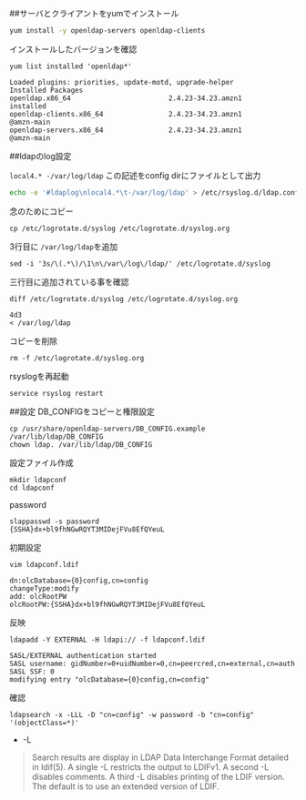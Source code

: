 ##サーバとクライアントをyumでインストール
```bash
yum install -y openldap-servers openldap-clients
```


インストールしたバージョンを確認
```
yum list installed 'openldap*'
```

    Loaded plugins: priorities, update-motd, upgrade-helper
    Installed Packages
    openldap.x86_64                        2.4.23-34.23.amzn1                    installed
    openldap-clients.x86_64                2.4.23-34.23.amzn1                    @amzn-main
    openldap-servers.x86_64                2.4.23-34.23.amzn1                    @amzn-main

##ldapのlog設定



`local4.* -/var/log/ldap`
この記述をconfig dirにファイルとして出力
```bash
echo -e '#ldaplog\nlocal4.*\t-/var/log/ldap' > /etc/rsyslog.d/ldap.conf
```

念のためにコピー
```
cp /etc/logrotate.d/syslog /etc/logrotate.d/syslog.org
```

3行目に `/var/log/ldap`を追加
```
sed -i '3s/\(.*\)/\1\n\/var\/log\/ldap/' /etc/logrotate.d/syslog
```

三行目に追加されている事を確認
```
diff /etc/logrotate.d/syslog /etc/logrotate.d/syslog.org
```

    4d3  
    < /var/log/ldap

コピーを削除
```
rm -f /etc/logrotate.d/syslog.org
```

rsyslogを再起動
```
service rsyslog restart
```

##設定
DB_CONFIGをコピーと権限設定
```
cp /usr/share/openldap-servers/DB_CONFIG.example /var/lib/ldap/DB_CONFIG
chown ldap. /var/lib/ldap/DB_CONFIG
```

設定ファイル作成
```
mkdir ldapconf
cd ldapconf
```
password
```
slappasswd -s password
{SSHA}dx+bl9fhNGwRQYT3MIDejFVu8EfQYeuL
```

初期設定
```
vim ldapconf.ldif
```
```
dn:olcDatabase={0}config,cn=config
changeType:modify
add: olcRootPW
olcRootPW:{SSHA}dx+bl9fhNGwRQYT3MIDejFVu8EfQYeuL
```

反映
```
ldapadd -Y EXTERNAL -H ldapi:// -f ldapconf.ldif
```

    SASL/EXTERNAL authentication started
    SASL username: gidNumber=0+uidNumber=0,cn=peercred,cn=external,cn=auth
    SASL SSF: 0
    modifying entry "olcDatabase={0}config,cn=config"

確認
```
ldapsearch -x -LLL -D "cn=config" -w password -b "cn=config" '(objectClass=*)'
```

- -L

>Search results are display in LDAP Data Interchange Format detailed in ldif(5).  A single -L restricts the output to LDIFv1.
A second -L disables comments.  A third -L disables printing of the LDIF version.  The default is to use  an  extended  version  of LDIF.
```
